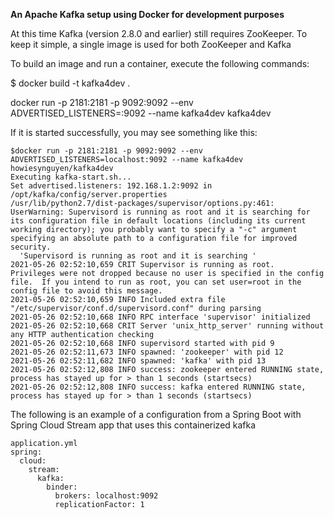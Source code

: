 **An Apache Kafka setup using Docker for development purposes**

At this time Kafka (version 2.8.0 and earlier) still requires ZooKeeper. To keep it simple, a single image is used for both ZooKeeper and Kafka

To build an image and run a container, execute the following commands:

$ docker build -t kafka4dev .

docker run -p 2181:2181 -p 9092:9092 --env ADVERTISED_LISTENERS=<hostname>:9092 --name kafka4dev kafka4dev

If it is started successfully, you may see something like this:

```
$docker run -p 2181:2181 -p 9092:9092 --env ADVERTISED_LISTENERS=localhost:9092 --name kafka4dev howiesynguyen/kafka4dev
Executing kafka-start.sh...
Set advertised.listeners: 192.168.1.2:9092 in /opt/kafka/config/server.properties
/usr/lib/python2.7/dist-packages/supervisor/options.py:461: UserWarning: Supervisord is running as root and it is searching for its configuration file in default locations (including its current working directory); you probably want to specify a "-c" argument specifying an absolute path to a configuration file for improved security.
  'Supervisord is running as root and it is searching '
2021-05-26 02:52:10,659 CRIT Supervisor is running as root.  Privileges were not dropped because no user is specified in the config file.  If you intend to run as root, you can set user=root in the config file to avoid this message.
2021-05-26 02:52:10,659 INFO Included extra file "/etc/supervisor/conf.d/supervisord.conf" during parsing
2021-05-26 02:52:10,668 INFO RPC interface 'supervisor' initialized
2021-05-26 02:52:10,668 CRIT Server 'unix_http_server' running without any HTTP authentication checking
2021-05-26 02:52:10,668 INFO supervisord started with pid 9
2021-05-26 02:52:11,673 INFO spawned: 'zookeeper' with pid 12
2021-05-26 02:52:11,682 INFO spawned: 'kafka' with pid 13
2021-05-26 02:52:12,808 INFO success: zookeeper entered RUNNING state, process has stayed up for > than 1 seconds (startsecs)
2021-05-26 02:52:12,808 INFO success: kafka entered RUNNING state, process has stayed up for > than 1 seconds (startsecs)
```

The following is an example of a configuration from a Spring Boot with Spring Cloud Stream app that uses this containerized kafka

```
application.yml
spring:
  cloud:
    stream:
      kafka:
        binder:
          brokers: localhost:9092
          replicationFactor: 1
```
